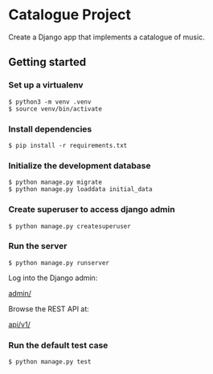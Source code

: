 # Catalogue Project
Create a Django app that implements a catalogue of music.

## Getting started
### Set up a virtualenv

```shell
$ python3 -m venv .venv
$ source venv/bin/activate
```

### Install dependencies

```shell
$ pip install -r requirements.txt
```

### Initialize the development database

```shell
$ python manage.py migrate
$ python manage.py loaddata initial_data
```

### Create superuser to access django admin

```shell
$ python manage.py createsuperuser
```

### Run the server

```shell
$ python manage.py runserver
```

Log into the Django admin:

[admin/](http://localhost:8000/admin/)

Browse the REST API at:

[api/v1/](http://localhost:8000/api/v1/)

### Run the default test case

```shell
$ python manage.py test
```